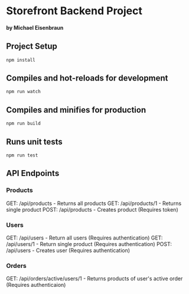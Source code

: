 # Storefront Backend Project
#### by Michael Eisenbraun

## Project Setup
```
npm install
```

## Compiles and hot-reloads for development
```
npm run watch
```

## Compiles and minifies for production
```
npm run build
```

## Runs unit tests
```
npm run test
```

## API Endpoints

### Products
GET: /api/products - Returns all products
GET: /api/products/1 - Returns single product
POST: /api/products - Creates product (Requires token)

### Users
GET: /api/users - Return all users (Requires authentication)
GET: /api/users/1 - Return single product (Requires authentication)
POST: /api/users - Creates user (Requires authentication)

### Orders
GET: /api/orders/active/users/1 - Returns products of user's active order (Requires authenticaion)




